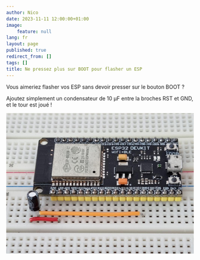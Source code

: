 ```yaml
---
author: Nico
date: 2023-11-11 12:00:00+01:00
image:
    feature: null
lang: fr
layout: page
published: true
redirect_from: []
tags: []
title: Ne pressez plus sur BOOT pour flasher un ESP
---
```


Vous aimeriez flasher vos ESP sans devoir presser sur le bouton BOOT ?

Ajoutez simplement un condensateur de 10 µF entre la broches RST et GND, et le tour est joué !

[![Ne pressez plus sur BOOT pour flasher un ESP — ouilogique.com][img_1]][img_1]

[img_1]: ../files/2023-11-11-ne-pressez-plus-sur-boot-pour-flasher-un-esp/2023-11-11-ne-pressez-plus-sur-boot-pour-flasher-un-esp_lowres.jpg
